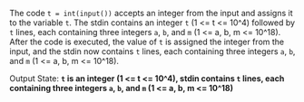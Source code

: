 The code `t = int(input())` accepts an integer from the input and assigns it to the variable `t`. The stdin contains an integer `t` (1 <= t <= 10^4) followed by `t` lines, each containing three integers `a`, `b`, and `m` (1 <= a, b, m <= 10^18). After the code is executed, the value of `t` is assigned the integer from the input, and the stdin now contains `t` lines, each containing three integers `a`, `b`, and `m` (1 <= a, b, m <= 10^18).

Output State: **`t` is an integer (1 <= t <= 10^4), stdin contains `t` lines, each containing three integers `a`, `b`, and `m` (1 <= a, b, m <= 10^18)**